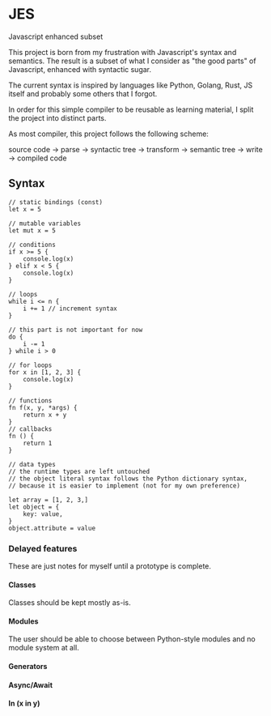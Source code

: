 # JES
Javascript enhanced subset

This project is born from my frustration with Javascript's syntax and semantics.
The result is a subset of what I consider as "the good parts" of Javascript, enhanced with syntactic sugar.

The current syntax is inspired by languages like Python, Golang, Rust, JS itself and probably some others that I forgot.

In order for this simple compiler to be reusable as learning material, I split the project into distinct parts.

As most compiler, this project follows the following scheme:

source code -> parse -> syntactic tree -> transform -> semantic tree -> write -> compiled code


## Syntax

```
// static bindings (const)
let x = 5

// mutable variables
let mut x = 5
```

```
// conditions
if x >= 5 {
    console.log(x)
} elif x < 5 {
    console.log(x)
}

// loops
while i <= n {
    i += 1 // increment syntax
}

// this part is not important for now
do {
    i -= 1
} while i > 0
```

```
// for loops
for x in [1, 2, 3] {
    console.log(x)
}
```

```
// functions
fn f(x, y, *args) {
    return x + y
}
// callbacks
fn () {
    return 1
}
```

```
// data types
// the runtime types are left untouched
// the object literal syntax follows the Python dictionary syntax,
// because it is easier to implement (not for my own preference)

let array = [1, 2, 3,]
let object = {
    key: value,
}
object.attribute = value

```

### Delayed features

These are just notes for myself until a prototype is complete.

#### Classes
Classes should be kept mostly as-is.

#### Modules
The user should be able to choose between Python-style modules and no module system at all.

#### Generators
#### Async/Await
#### In (x in y)



